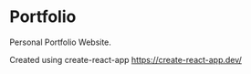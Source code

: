 # Portfolio

Personal Portfolio Website.

Created using create-react-app
https://create-react-app.dev/

